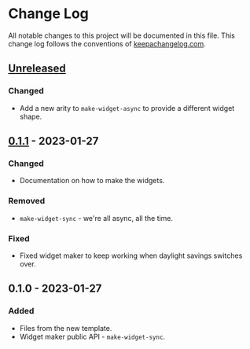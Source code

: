 # Change Log
All notable changes to this project will be documented in this file. This change log follows the conventions of [keepachangelog.com](http://keepachangelog.com/).

## [Unreleased]
### Changed
- Add a new arity to `make-widget-async` to provide a different widget shape.

## [0.1.1] - 2023-01-27
### Changed
- Documentation on how to make the widgets.

### Removed
- `make-widget-sync` - we're all async, all the time.

### Fixed
- Fixed widget maker to keep working when daylight savings switches over.

## 0.1.0 - 2023-01-27
### Added
- Files from the new template.
- Widget maker public API - `make-widget-sync`.

[Unreleased]: https://sourcehost.site/your-name/aoc-2016-clojure/compare/0.1.1...HEAD
[0.1.1]: https://sourcehost.site/your-name/aoc-2016-clojure/compare/0.1.0...0.1.1
